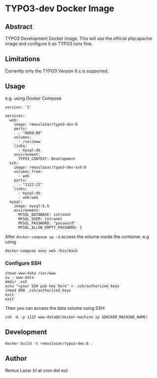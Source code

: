 TYPO3-dev Docker Image
====

Abstract
----

TYPO3 Development Docker Image. This will use the official php:apache image
and configure it so TYPO3 runs fine.

Limitations
----

Currently only the TYPO3 Version 6.x is supported.

Usage
----

e.g. using Docker Compose

```
version: '2'

services:
  web:
    image: remuslazar/typo3-dev:6
    ports:
      - "8080:80"
    volumes:
      - /var/www
    links:
      - mysql:db
    environment:
      TYPO3_CONTEXT: Development
  ssh:
    image: remuslazar/typo3-dev-ssh:6
    volumes_from:
      - web
    ports:
      - "1122:22"
    links:
      - mysql:db
      - web:web
  mysql:
    image: mysql:5.5
    environment:
      MYSQL_DATABASE: intranet
      MYSQL_USER: intranet
      MYSQL_PASSWORD: "password"
      MYSQL_ALLOW_EMPTY_PASSWORD: 1
```

After `docker-compose up -d` access the volume inside the container, e.g using

```
docker-compose exec web /bin/bash
```

### Configure SSH

```
chown www-data /var/www
su - www-data
mkdir .ssh
echo "<your SSH pub key here" > .ssh/authorized_keys
chmod 600 .ssh/authorized_keys
exit
exit
```

Then you can access the data volume using SSH:

```
ssh -A -p 1122 www-data@$(docker-machine ip $DOCKER_MACHINE_NAME)
```

Development
----

```
docker build -t remuslazar/typo3-dev:6 .
```

Author
----

Remus Lazar (rl at cron dot eu)
